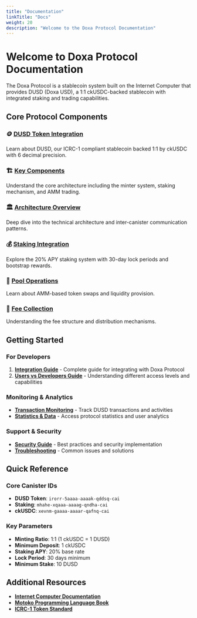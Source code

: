```yaml
---
title: "Documentation"
linkTitle: "Docs"
weight: 20
description: "Welcome to the Doxa Protocol Documentation"
---
```


# Welcome to Doxa Protocol Documentation

The Doxa Protocol is a stablecoin system built on the Internet Computer that provides DUSD (Doxa USD), a 1:1 ckUSDC-backed stablecoin with integrated staking and trading capabilities.

## Core Protocol Components

### 🪙 [DUSD Token Integration](dusd-token-integration/)
Learn about DUSD, our ICRC-1 compliant stablecoin backed 1:1 by ckUSDC with 6 decimal precision.

### 🏗️ [Key Components](key-components/)
Understand the core architecture including the minter system, staking mechanism, and AMM trading.

### 🏛️ [Architecture Overview](architecture-overview/)
Deep dive into the technical architecture and inter-canister communication patterns.

### 💰 [Staking Integration](staking-integration/)
Explore the 20% APY staking system with 30-day lock periods and bootstrap rewards.

### 🔄 [Pool Operations](pool-operations/)
Learn about AMM-based token swaps and liquidity provision.

### 💸 [Fee Collection](fee-collection/)
Understanding the fee structure and distribution mechanisms.

## Getting Started

### For Developers
1. **[Integration Guide](integration-guide/)** - Complete guide for integrating with Doxa Protocol
2. **[Users vs Developers Guide](user-developer-guide/)** - Understanding different access levels and capabilities

### Monitoring & Analytics
- **[Transaction Monitoring](transaction-monitoring/)** - Track DUSD transactions and activities
- **[Statistics & Data](statistics/)** - Access protocol statistics and user analytics

### Support & Security
- **[Security Guide](security-guide/)** - Best practices and security implementation
- **[Troubleshooting](troubleshooting/)** - Common issues and solutions

## Quick Reference

### Core Canister IDs
- **DUSD Token**: `irorr-5aaaa-aaaak-qddsq-cai`
- **Staking**: `mhahe-xqaaa-aaaag-qndha-cai`
- **ckUSDC**: `xevnm-gaaaa-aaaar-qafnq-cai`

### Key Parameters
- **Minting Ratio**: 1:1 (1 ckUSDC = 1 DUSD)
- **Minimum Deposit**: 1 ckUSDC
- **Staking APY**: 20% base rate
- **Lock Period**: 30 days minimum
- **Minimum Stake**: 10 DUSD

## Additional Resources

- **[Internet Computer Documentation](https://internetcomputer.org/docs/current/home)**
- **[Motoko Programming Language Book](https://internetcomputer.org/docs/current/motoko/main/motoko)**
- **[ICRC-1 Token Standard](https://internetcomputer.org/docs/current/developer-docs/integrations/icrc-1/)** 